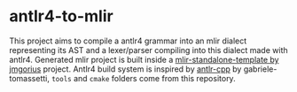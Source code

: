# antlr4-to-mlir

This project aims to compile a antlr4 grammar into an mlir dialect representing its AST and a lexer/parser compiling into this dialect made with antlr4.
Generated mlir project is built inside a [mlir-standalone-template by jmgorius](https://github.com/jmgorius/mlir-standalone-template/) project.
Antlr4 build system is inspired by [antlr-cpp](https://github.com/gabriele-tomassetti/antlr-cpp) by gabriele-tomassetti, `tools` and `cmake` folders come from this repository.